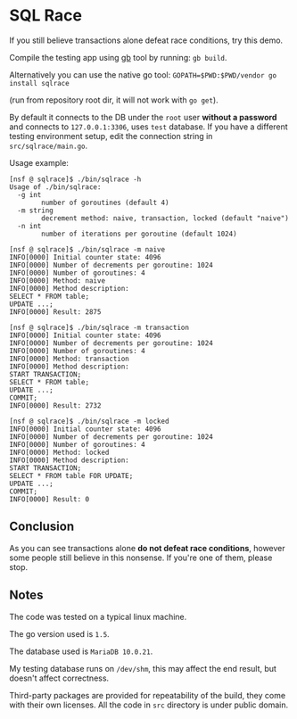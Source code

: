 # SQL Race

If you still believe transactions alone defeat race conditions, try this demo.

Compile the testing app using [gb](http://getgb.io) tool by running: `gb build`.

Alternatively you can use the native go tool: `GOPATH=$PWD:$PWD/vendor go install sqlrace`

(run from repository root dir, it will not work with `go get`).

By default it connects to the DB under the `root` user **without a password** and connects to `127.0.0.1:3306`, uses `test` database. If you have a different testing environment setup, edit the connection string in `src/sqlrace/main.go`.

Usage example:

```
[nsf @ sqlrace]$ ./bin/sqlrace -h
Usage of ./bin/sqlrace:
  -g int
        number of goroutines (default 4)
  -m string
        decrement method: naive, transaction, locked (default "naive")
  -n int
        number of iterations per goroutine (default 1024)
```
```
[nsf @ sqlrace]$ ./bin/sqlrace -m naive
INFO[0000] Initial counter state: 4096
INFO[0000] Number of decrements per goroutine: 1024
INFO[0000] Number of goroutines: 4
INFO[0000] Method: naive
INFO[0000] Method description:
SELECT * FROM table;
UPDATE ...;
INFO[0000] Result: 2875
```
```
[nsf @ sqlrace]$ ./bin/sqlrace -m transaction
INFO[0000] Initial counter state: 4096
INFO[0000] Number of decrements per goroutine: 1024
INFO[0000] Number of goroutines: 4
INFO[0000] Method: transaction
INFO[0000] Method description:
START TRANSACTION;
SELECT * FROM table;
UPDATE ...;
COMMIT;
INFO[0000] Result: 2732
```
```
[nsf @ sqlrace]$ ./bin/sqlrace -m locked
INFO[0000] Initial counter state: 4096
INFO[0000] Number of decrements per goroutine: 1024
INFO[0000] Number of goroutines: 4
INFO[0000] Method: locked
INFO[0000] Method description:
START TRANSACTION;
SELECT * FROM table FOR UPDATE;
UPDATE ...;
COMMIT;
INFO[0000] Result: 0
```

## Conclusion

As you can see transactions alone **do not defeat race conditions**, however some people still believe in this nonsense. If you're one of them, please stop.

## Notes

The code was tested on a typical linux machine.

The go version used is `1.5`.

The database used is `MariaDB 10.0.21`.

My testing database runs on `/dev/shm`, this may affect the end result, but doesn't affect correctness.

Third-party packages are provided for repeatability of the build, they come with their own licenses. All the code in `src` directory is under public domain.
